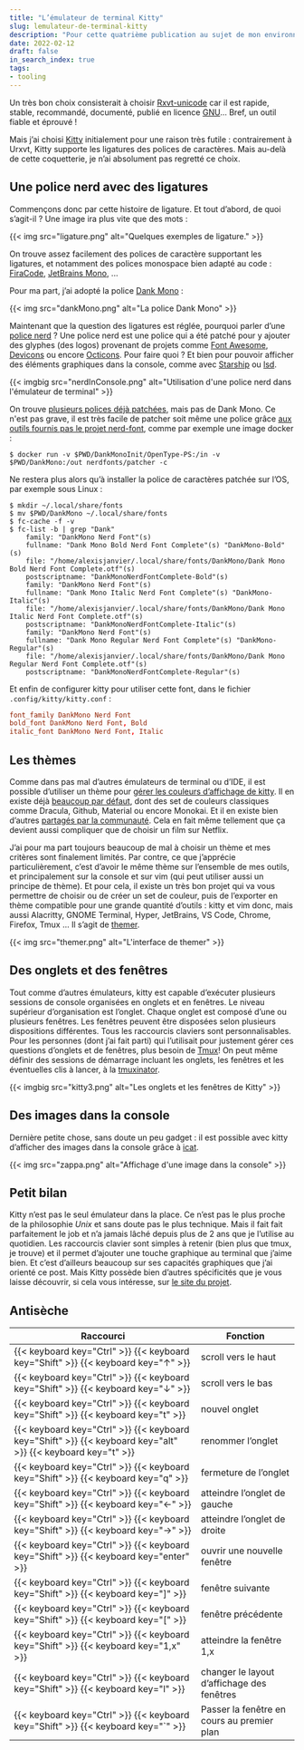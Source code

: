 ```yaml
---
title: "L’émulateur de terminal Kitty"
slug: lemulateur-de-terminal-kitty
description: "Pour cette quatrième publication au sujet de mon environnement de travail en console, il est temps de parler du choix de l’émulateur de terminal."
date: 2022-02-12
draft: false
in_search_index: true
tags:
- tooling
---
```


Un très bon choix consisterait à choisir [Rxvt-unicode](http://software.schmorp.de/pkg/rxvt-unicode.html) car il est rapide, stable, recommandé, documenté, publié en licence [GNU](https://fr.wikipedia.org/wiki/Licence_publique_g%C3%A9n%C3%A9rale_GNU)... Bref, un outil fiable et éprouvé !

Mais j’ai choisi [Kitty](https://sw.kovidgoyalthemer.net/kitty/) initialement pour une raison très futile : contrairement à Urxvt, Kitty supporte les ligatures des polices de caractères. Mais au-delà de cette coquetterie, je n’ai absolument pas regretté ce choix.

## Une police nerd avec des ligatures

Commençons donc par cette histoire de ligature. Et tout d’abord, de quoi s’agit-il ? Une image ira plus vite que des mots :

{{< img src="ligature.png" alt="Quelques exemples de ligature." >}}

On trouve assez facilement des polices de caractère supportant les ligatures, et notamment des polices monospace bien adapté au code : [FiraCode](https://github.com/tonsky/FiraCode), [JetBrains Mono](https://www.jetbrains.com/lp/mono/?ref=betterwebtype), ...

Pour ma part, j’ai adopté la police [Dank Mono](https://www.thefontsmaster.com/download-dank-mono-2-fonts/) :

{{< img src="dankMono.png" alt="La police Dank Mono" >}}

Maintenant que la question des ligatures est réglée, pourquoi parler d’une [police nerd](https://www.nerdfonts.com) ? Une police nerd est une police qui a été patché pour y ajouter des glyphes (des logos) provenant de projets comme [Font Awesome](https://github.com/FortAwesome/Font-Awesome), [Devicons](http://vorillaz.github.io/devicons/) ou encore [Octicons](https://github.com/github/octicons). Pour faire quoi ? Et bien pour pouvoir afficher des éléments graphiques dans la console, comme avec [Starship](https://starship.rs/) ou [lsd](https://github.com/Peltoche/lsd).

{{< imgbig src="nerdInConsole.png" alt="Utilisation d'une police nerd dans l'émulateur de terminal" >}}

On trouve [plusieurs polices déjà patchées](https://www.nerdfonts.com/font-downloads), mais pas de Dank Mono. Ce n'est pas grave, il est très facile de patcher soit même une police grâce [aux outils fournis pas le projet nerd-font](https://github.com/ryanoasis/nerd-fonts#font-patcher), comme par exemple une image docker :

```shell
$ docker run -v $PWD/DankMonoInit/OpenType-PS:/in -v $PWD/DankMono:/out nerdfonts/patcher -c
```

Ne restera plus alors qu’à installer la police de caractères patchée sur l’OS, par exemple sous Linux :

```shell
$ mkdir ~/.local/share/fonts
$ mv $PWD/DankMono ~/.local/share/fonts
$ fc-cache -f -v
$ fc-list -b | grep "Dank"
	family: "DankMono Nerd Font"(s)
	fullname: "Dank Mono Bold Nerd Font Complete"(s) "DankMono-Bold"(s)
	file: "/home/alexisjanvier/.local/share/fonts/DankMono/Dank Mono Bold Nerd Font Complete.otf"(s)
	postscriptname: "DankMonoNerdFontComplete-Bold"(s)
	family: "DankMono Nerd Font"(s)
	fullname: "Dank Mono Italic Nerd Font Complete"(s) "DankMono-Italic"(s)
	file: "/home/alexisjanvier/.local/share/fonts/DankMono/Dank Mono Italic Nerd Font Complete.otf"(s)
	postscriptname: "DankMonoNerdFontComplete-Italic"(s)
	family: "DankMono Nerd Font"(s)
	fullname: "Dank Mono Regular Nerd Font Complete"(s) "DankMono-Regular"(s)
	file: "/home/alexisjanvier/.local/share/fonts/DankMono/Dank Mono Regular Nerd Font Complete.otf"(s)
	postscriptname: "DankMonoNerdFontComplete-Regular"(s)
```

Et enfin de configurer kitty pour utiliser cette font, dans le fichier `.config/kitty/kitty.conf` :

```conf
font_family DankMono Nerd Font
bold_font DankMono Nerd Font, Bold
italic_font DankMono Nerd Font, Italic
```

## Les thèmes

Comme dans pas mal d’autres émulateurs de terminal ou d’IDE, il est possible d’utiliser un thème pour [gérer les couleurs d’affichage de kitty](https://sw.kovidgoyal.net/kitty/kittens/themes/?highlight=theme). Il en existe déjà [beaucoup par défaut](https://github.com/kovidgoyal/kitty-themes), dont des set de couleurs classiques comme Dracula, Github, Material ou encore Monokai. Et il en existe bien d’autres [partagés par la communauté](https://github.com/dexpota/kitty-themes). Cela en fait même tellement que ça devient aussi compliquer que de choisir un film sur Netflix.

J’ai pour ma part toujours beaucoup de mal à choisir un thème et mes critères sont finalement limités. Par contre, ce que j’apprécie particulièrement, c’est d’avoir le même thème sur l’ensemble de mes outils, et principalement sur la console et sur vim (qui peut utiliser aussi un principe de thème). Et pour cela, il existe un très bon projet qui va vous permettre de choisir ou de créer un set de couleur, puis de l’exporter en thème compatible pour une grande quantité d’outils : kitty et vim donc, mais aussi Alacritty, GNOME Terminal, Hyper, JetBrains, VS Code, Chrome, Firefox, Tmux ... Il s’agit de [themer](https://themer.dev/). 

{{< img src="themer.png" alt="L'interface de themer" >}}

## Des onglets et des fenêtres

Tout comme d’autres émulateurs, kitty est capable d’exécuter plusieurs sessions de console organisées en onglets et en fenêtres. Le niveau supérieur d’organisation est l’onglet. Chaque onglet est composé d’une ou plusieurs fenêtres. Les fenêtres peuvent être disposées selon plusieurs dispositions différentes. Tous les raccourcis  claviers  sont personnalisables. Pour les personnes (dont j’ai fait parti) qui l’utilisait pour justement gérer ces questions d’onglets et de fenêtres, plus besoin de [Tmux](https://github.com/tmux/tmux/wiki)! On peut même définir des sessions de démarrage incluant les onglets, les fenêtres et les éventuelles clis à lancer, à la [tmuxinator](https://github.com/tmuxinator/tmuxinator).

{{< imgbig src="kitty3.png" alt="Les onglets et les fenêtres de Kitty" >}}

## Des images dans la console

Dernière petite chose, sans doute un peu gadget : il est possible avec kitty d’afficher des images dans la console grâce à [icat](https://sw.kovidgoyal.net/kitty/kittens/icat/?highlight=icat).

{{< img src="zappa.png" alt="Affichage d'une image dans la console" >}}

## Petit bilan

Kitty n’est pas le seul émulateur dans la place. Ce n’est pas le plus proche de la philosophie *Unix* et sans doute pas le plus technique. Mais il fait fait parfaitement le job et n’a jamais lâché depuis plus de 2 ans que je l’utilise au quotidien. Les raccourcis clavier sont simples à retenir (bien plus que tmux, je trouve) et il permet d’ajouter une touche graphique au terminal que j’aime bien. Et c’est d’ailleurs beaucoup sur ses capacités graphiques que j’ai orienté ce post. Mais Kitty possède bien d’autres spécificités que je vous laisse découvrir, si cela vous intéresse, sur [le site du projet](https://sw.kovidgoyal.net/kitty/kittens/custom/).

## Antisèche

| Raccourci                                                  | Fonction                                   |
| ----------------------------------------------------------- | ------------------------------------------ |
| {{< keyboard key="Ctrl" >}} {{< keyboard key="Shift" >}} {{< keyboard key="↑" >}}                | scroll vers le haut                        |
| {{< keyboard key="Ctrl" >}} {{< keyboard key="Shift" >}} {{< keyboard key="↓" >}}                | scroll vers le bas                         |
| {{< keyboard key="Ctrl" >}} {{< keyboard key="Shift" >}} {{< keyboard key="t" >}}                | nouvel onglet                              |
| {{< keyboard key="Ctrl" >}} {{< keyboard key="Shift" >}} {{< keyboard key="alt" >}} {{< keyboard key="t" >}} | renommer l’onglet                          |
| {{< keyboard key="Ctrl" >}} {{< keyboard key="Shift" >}} {{< keyboard key="q" >}}                | fermeture de l’onglet                      |
| {{< keyboard key="Ctrl" >}} {{< keyboard key="Shift" >}} {{< keyboard key="←" >}}                | atteindre l’onglet de gauche               |
| {{< keyboard key="Ctrl" >}} {{< keyboard key="Shift" >}} {{< keyboard key="→" >}}                | atteindre l’onglet de droite               |
| {{< keyboard key="Ctrl" >}} {{< keyboard key="Shift" >}} {{< keyboard key="enter" >}}            | ouvrir une nouvelle fenêtre                |
| {{< keyboard key="Ctrl" >}} {{< keyboard key="Shift" >}} {{< keyboard key="]" >}}                | fenêtre suivante                           |
| {{< keyboard key="Ctrl" >}} {{< keyboard key="Shift" >}} {{< keyboard key="[" >}}                | fenêtre précédente                         |
| {{< keyboard key="Ctrl" >}} {{< keyboard key="Shift" >}} {{< keyboard key="1,x" >}}        | atteindre la fenêtre 1,x              |
| {{< keyboard key="Ctrl" >}} {{< keyboard key="Shift" >}} {{< keyboard key="l" >}}                | changer le layout d’affichage des fenêtres |
| {{< keyboard key="Ctrl" >}} {{< keyboard key="Shift" >}} {{< keyboard key="`" >}}               | Passer la fenêtre en cours au premier plan |
